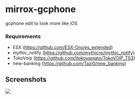# mirrox-gcphone
gcphone edit to look more like iOS

### Requirements
* ESX (https://github.com/ESX-Org/es_extended)
* mythic_notify (https://github.com/mythicrp/mythic_notify)
* TokoVoip (https://github.com/Itokoyamato/TokoVOIP_TS3)
* new-banking (https://github.com/Tazi0/new_banking)

## Screenshots
<img src="https://i.imgur.com/PfhOJFm.png">
